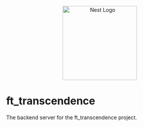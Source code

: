 <p align="center">
  <img src="https://nestjs.com/img/logo-small.svg" width="200" alt="Nest Logo" />
</p>

# ft_transcendence

The backend server for the ft_transcendence project.

